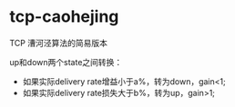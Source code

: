 # tcp-caohejing
TCP 漕河泾算法的简易版本

up和down两个state之间转换：
- 如果实际delivery rate增益小于a%，转为down，gain<1;
- 如果实际delivery rate损失大于b%，转为up，gain>1;
